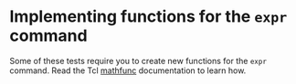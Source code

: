 # Implementing functions for the `expr` command

Some of these tests require you to create new functions for the `expr` command.
Read the Tcl [mathfunc](https://www.tcl-lang.org/man/tcl8.6/TclCmd/mathfunc.htm)
documentation to learn how.
